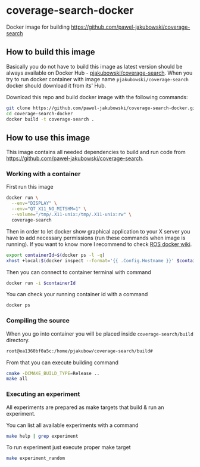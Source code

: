 # coverage-search-docker
Docker image for building https://github.com/pawel-jakubowski/coverage-search

## How to build this image
Basically you do not have to build this image as latest version should be always available on Docker Hub - [pjakubowski/coverage-search](https://hub.docker.com/r/pjakubowski/coverage-search). When you try to run docker container with image name `pjakubowski/coverage-search` docker should download it from its' Hub.

Download this repo and build docker image with the following commands:
```bash
git clone https://github.com/pawel-jakubowski/coverage-search-docker.git
cd coverage-search-docker
docker build -t coverage-search .
```

## How to use this image
This image contains all needed dependencies to build and run code from https://github.com/pawel-jakubowski/coverage-search.

### Working with a container
First run this image
```bash
docker run \
  --env="DISPLAY" \
  --env="QT_X11_NO_MITSHM=1" \
  --volume="/tmp/.X11-unix:/tmp/.X11-unix:rw" \
  coverage-search
```

Then in order to let docker show graphical application to your X server you have to add necessary permissions (run these commands when image is running). If you want to know more I recommend to check [ROS docker wiki](http://wiki.ros.org/docker/Tutorials/GUI).
```bash
export containerId=$(docker ps -l -q)
xhost +local:$(docker inspect --format='{{ .Config.Hostname }}' $containerId)
```

Then you can connect to container terminal with command
```bash
docker run -i $containerId
```

You can check your running container id with a command
```bash
docker ps
```

### Compiling the source
When you go into container you will be placed inside `coverage-search/build` directory.
```bash
root@ea1360bf0a5c:/home/pjakubow/coverage-search/build#
```

From that you can execute building command
```bash
cmake -DCMAKE_BUILD_TYPE=Release ..
make all
```

### Executing an experiment
All experiments are prepared as make targets that build & run an experiment.

You can list all available experiments with a command
```bash
make help | grep experiment
```

To run experiment just execute proper make target
```bash
make experiment_random
```
